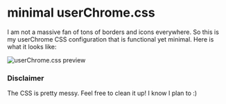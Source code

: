 minimal userChrome.css
============

I am not a massive fan of tons of borders and icons everywhere. So this is my userChrome CSS configuration that is functional yet minimal. Here is what it looks like:

![userChrome.css preview](https://github.com/turing753/myuserchrome/blob/master/preview.png)

### Disclaimer
The CSS is pretty messy. Feel free to clean it up! I know I plan to :)
